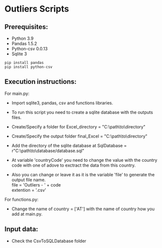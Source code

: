 Outliers Scripts
=
Prerequisites:
-
- Python 3.9
- Pandas 1.5.2
- Python-csv 0.0.13
- Sqlite 3
```
pip install pandas
pip install python-csv
```
Execution instructions:
-
For main.py:<br>
- Import sqlite3, pandas, csv and functions libraries.

- To run this script you need to create a sqlite database with the outputs files.

- Create/Specify a folder for Excel_directory = "C:\path\to\directory\"<br>
- Create/Specify the output folder final_Excel = "C:\path\to\directory\"<br>
- Add the directory of the sqlite database at SqlDatabase = r"C:\path\to\database/database.sql"<br>
- At variable 'countryCode' you need to change the value with the country code with one of adove to exctract the data from this country.<br>

- Also you can change or leave it as it is the variable 'file' to generate the output file name.<br>
file = 'Outliers - ' + code<br>
extention = '.csv'

For functions.py:

- Change the name of country = ['AT'] with the name of country how you add at main.py.

Input data:
-
- Check the CsvToSQLDatabase folder
